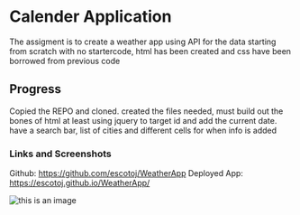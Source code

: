 # Calender Application
The assigment is to create a weather app using API for the data
starting from scratch with no startercode, html has been created and css have been borrowed from previous code


## Progress
Copied the REPO and cloned. 
created the files needed, must build out the bones of html at least 
using jquery to target id and add the current date.
have a search bar, list of cities and different cells for when info is added


### Links and Screenshots
Github: https://github.com/escotoj/WeatherApp 
Deployed App: https://escotoj.github.io/WeatherApp/ 

![this is an image](hw5.png)